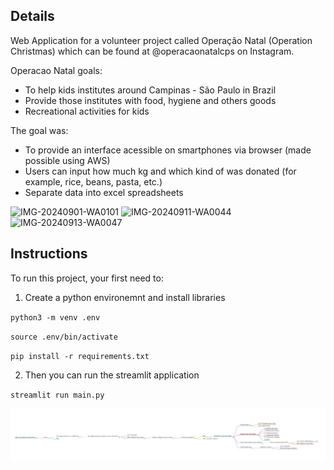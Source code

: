 ## Details

Web Application for a volunteer project called Operação Natal (Operation Christmas) which can be found at @operacaonatalcps on Instagram.

Operacao Natal goals:
- To help kids institutes around Campinas - São Paulo in Brazil
- Provide those institutes with food, hygiene and others goods
- Recreational activities for kids

The goal was:
- To provide an interface acessible on smartphones via browser (made possible using AWS)
- Users can input how much kg and which kind of was donated (for example, rice, beans, pasta, etc.)
- Separate data into excel spreadsheets

![IMG-20240901-WA0101](https://github.com/user-attachments/assets/a41bb2a7-e43c-448c-b4ba-ee77afa1cae8)
![IMG-20240911-WA0044](https://github.com/user-attachments/assets/79e9401e-b19f-400d-98d8-d6029bd52071)
![IMG-20240913-WA0047](https://github.com/user-attachments/assets/8f29dc5a-dc1e-4422-a4a1-9e6a4a782860)


## Instructions


To run this project, your first need to:

1. Create a python environemnt and install libraries

`python3 -m venv .env`

`source .env/bin/activate`

`pip install -r requirements.txt`

2. Then you can run the streamlit application

`streamlit run main.py`

![Fluxo](fluxo.png)
